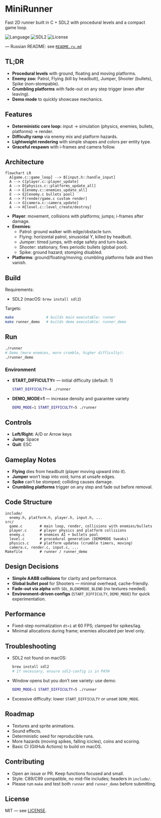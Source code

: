 # MiniRunner

Fast 2D runner built in C + SDL2 with procedural levels and a compact game loop.

![Language](https://img.shields.io/badge/lang-C-blue)
![SDL2](https://img.shields.io/badge/SDL2-2.x-orange)
![License](https://img.shields.io/badge/license-MIT-green)

— Russian README: see [`README.ru.md`](README.ru.md)

## TL;DR
- **Procedural levels** with ground, floating and moving platforms.
- **Enemy zoo:** Patrol, Flying (kill by headbutt), Jumper, Shooter (bullets), Spike (non-stompable).
- **Crumbling platforms** with fade-out on any step trigger (even after leaving).
- **Demo mode** to quickly showcase mechanics.

## Features
- **Deterministic core loop:** input → simulation (physics, enemies, bullets, platforms) → render.
- **Difficulty ramp** via enemy mix and platform hazards.
- **Lightweight rendering** with simple shapes and colors per entity type.
- **Graceful respawn** with i-frames and camera follow.

## Architecture
```mermaid
flowchart LR
  A[game.c::game_loop] --> B[input.h::handle_input]
  A --> C[player.c::player_update]
  A --> D[physics.c::platforms_update_all]
  A --> E[enemy.c::enemies_update_all]
  E --> E2[enemy.c bullets pool]
  A --> F[render/game.c custom render]
  A --> G[camera.c::camera_update]
  A --> H[level.c::level_create/destroy]
```

- **Player**: movement, collisions with platforms; jumps; i-frames after damage.
- **Enemies**:
  - Patrol: ground walker with edge/obstacle turn.
  - Flying: horizontal patrol, sinusoidal Y, killed by headbutt.
  - Jumper: timed jumps, with edge safety and turn-back.
  - Shooter: stationary, fires periodic bullets (global pool).
  - Spike: ground hazard; stomping disabled.
- **Platforms**: ground/floating/moving; crumbling platforms fade and then vanish.

## Build

Requirements:
- SDL2 (macOS: `brew install sdl2`)

Targets:
```bash
make               # builds main executable: runner
make runner_demo   # builds demo executable: runner_demo
```

## Run
```bash
./runner
# Demo (more enemies, more crumble, higher difficulty):
./runner_demo
```

### Environment
- **START_DIFFICULTY=<int>** — initial difficulty (default: 1)
  ```bash
  START_DIFFICULTY=4 ./runner
  ```
- **DEMO_MODE=1** — increase density and guarantee variety
  ```bash
  DEMO_MODE=1 START_DIFFICULTY=5 ./runner
  ```

## Controls
- **Left/Right**: A/D or Arrow keys
- **Jump**: Space
- **Quit**: ESC

## Gameplay Notes
- **Flying** dies from headbutt (player moving upward into it).
- **Jumper** won’t leap into void; turns at unsafe edges.
- **Spike** can’t be stomped; colliding causes damage.
- **Crumbling platforms** trigger on any step and fade out before removal.

## Code Structure
```
include/
  enemy.h, platform.h, player.h, input.h, ...
src/
  game.c        # main loop, render, collisions with enemies/bullets
  player.c      # player physics and platform collisions
  enemy.c       # enemies AI + bullets pool
  level.c       # procedural generation (DEMOMODE tweaks)
  physics.c     # platform updates (crumble timers, moving)
  camera.c, render.c, input.c, ...
Makefile        # runner / runner_demo
```

## Design Decisions
- **Simple AABB collisions** for clarity and performance.
- **Global bullet pool** for Shooters — minimal overhead, cache-friendly.
- **Fade-out via alpha** with `SDL_BLENDMODE_BLEND` (no textures needed).
- **Environment-driven configs** (`START_DIFFICULTY`, `DEMO_MODE`) for quick experimentation.

## Performance
- Fixed-step normalization `dt≈1` at 60 FPS; clamped for spikes/lag.
- Minimal allocations during frame; enemies allocated per level only.

## Troubleshooting
- SDL2 not found on macOS:
  ```bash
  brew install sdl2
  # If necessary, ensure sdl2-config is in PATH
  ```
- Window opens but you don’t see variety: use demo:
  ```bash
  DEMO_MODE=1 START_DIFFICULTY=5 ./runner
  ```
- Excessive difficulty: lower `START_DIFFICULTY` or unset `DEMO_MODE`.

## Roadmap
- Textures and sprite animations.
- Sound effects.
- Deterministic seed for reproducible runs.
- More hazards (moving spikes, falling icicles), coins and scoring.
- Basic CI (GitHub Actions) to build on macOS.

## Contributing
- Open an issue or PR. Keep functions focused and small.
- Style: C89/C99 compatible, no mid-file includes; headers in `include/`.
- Please run `make` and test both `runner` and `runner_demo` before submitting.

## License
MIT — see [LICENSE](LICENSE).
